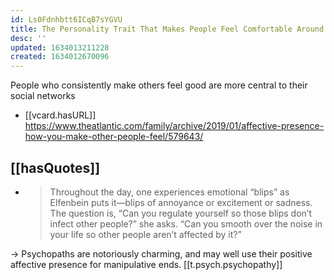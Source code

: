 ```yaml
---
id: Ls0Fdnhbtt6ICqB7sYGVU
title: The Personality Trait That Makes People Feel Comfortable Around You
desc: ''
updated: 1634013211228
created: 1634012670096
---
```


People who consistently make others feel good are more central to their social networks

- [[vcard.hasURL]] https://www.theatlantic.com/family/archive/2019/01/affective-presence-how-you-make-other-people-feel/579643/ 

## [[hasQuotes]]

- > Throughout the day, one experiences emotional “blips” as Elfenbein puts it—blips of annoyance or excitement or sadness. The question is, “Can you regulate yourself so those blips don’t infect other people?” she asks. “Can you smooth over the noise in your life so other people aren’t affected by it?”

->  Psychopaths are notoriously charming, and may well use their positive affective presence for manipulative ends. [[t.psych.psychopathy]] 


